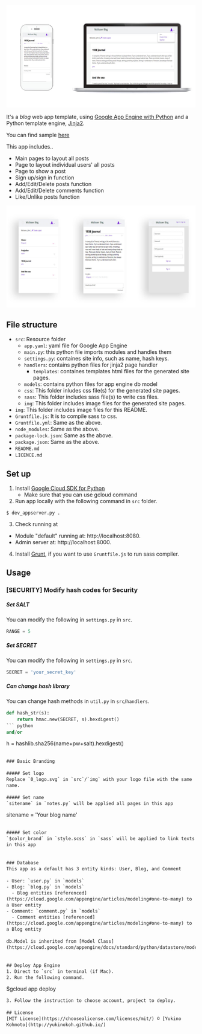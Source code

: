 ![blog sample image](img/sample_device.jpg)

It's a  *blog* web app template, using [Google App Engine with Python](https://cloud.google.com/python/) and a Python template engine, [Jinja2](http://jinja.pocoo.org/).

You can find sample [here](https://blog-template-171415.appspot.com/)

This app includes..
- Main pages to layout all posts
- Page to layout individual users' all posts
- Page to show a post
- Sign up/sign in function
- Add/Edit/Delete posts function
- Add/Edit/Delete comments function
- Like/Unlike posts function

![blog sample image](img/sample_screen.jpg)


## File structure
- `src`: Resource folder
  - `app.yaml`: yaml file for Google App Engine
  - `main.py`: this python file imports modules and handles them
  - `settings.py`: containes site info, such as name, hash keys.
  - `handlers`: contains python files for jinja2 page handler
    - `templates`: containes templates html files for the generated site pages.
  - `models`: contains python files for app engine db model
  - `css`: This folder inludes css file(s) for the generated site pages.
  - `sass`: This folder includes sass file(s) to write css files.
  - `img`: This folder includes image files for the generated site pages. 
- `img`: This folder includes image files for this README.
- `Gruntfile.js`: It is to compile sass to css.
- `Gruntfile.yml`: Same as the above.
- `node_modules`: Same as the above.
- `package-lock.json`: Same as the above. 
- `package.json`: Same as the above.
- `README.md`
- `LICENCE.md`

## Set up
1. Install [Google Cloud SDK for Python](https://cloud.google.com/sdk/docs/quickstart-mac-os-x)
    * Make sure that you can use gcloud command
2. Run app locally with the following command in `src` folder.
```    
$ dev_appserver.py .
```
3. Check running at
- Module "default" running at: http://localhost:8080. 
- Admin server at: http://localhost:8000.

4. Install [Grunt](https://gruntjs.com/), if you want to use `Gruntfile.js` to run sass compiler.

## Usage

### [SECURITY] Modify hash codes for Security

##### Set SALT
You can modify the following in `settings.py` in `src`. 
```python
RANGE = 5
```

##### Set SECRET
You can modify the following in `settings.py` in `src`. 
```python
SECRET = 'your_secret_key'
```

##### Can change hash library
You can change hash methods in `util.py` in `src`/`handlers`.
```python
def hash_str(s):
    return hmac.new(SECRET, s).hexdigest()
``` python
and/or 
```
h = hashlib.sha256(name+pw+salt).hexdigest()
```

### Basic Branding

##### Set logo
Replace `0_logo.svg` in `src`/`img` with your logo file with the same name.

##### Set name
`sitename` in `notes.py` will be applied all pages in this app  
```
sitename = 'Your blog name'
```

##### Set color
`$color_brand` in `style.scss` in `sass` will be applied to link texts in this app 


### Database
This app as a default has 3 entity kinds: User, Blog, and Comment

- User: `user.py` in `models`
- Blog: `blog.py` in `models`
  - Blog entities [referenced](https://cloud.google.com/appengine/articles/modeling#one-to-many) to a User entity
- Comment: `comment.py` in `models`
  - Comment entities [referenced](https://cloud.google.com/appengine/articles/modeling#one-to-many) to a Blog entity

db.Model is inherited from [Model Class](https://cloud.google.com/appengine/docs/standard/python/datastore/modelclass).


## Deploy App Engine
1. Direct to `src` in terminal (if Mac).
2. Run the following command.
```
$gcloud app deploy
```
3. Follow the instruction to choose account, project to deploy.

## License
[MIT License](https://choosealicense.com/licenses/mit/) © [Yukino Kohmoto](http://yukinokoh.github.io/)

